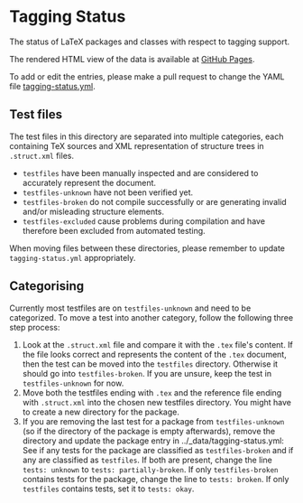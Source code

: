 # Tagging Status

The status of LaTeX packages and classes with respect to tagging support.

The rendered HTML view of the data is available at [GitHub Pages](https://latex3.github.io/tagging-project/tagging-status).


To add or edit the entries, please make a pull request to change the YAML file
[tagging-status.yml](https://github.com/latex3/tagging-project/blob/main/_data/tagging-status.yml).

## Test files
The test files in this directory are separated into multiple categories, each containing TeX sources and
XML representation of structure trees in `.struct.xml` files.

 * `testfiles` have been manually inspected and are considered to accurately represent the document.
 * `testfiles-unknown` have not been verified yet.
 * `testfiles-broken` do not compile successfully or are generating invalid and/or misleading structure elements.
 * `testfiles-excluded` cause problems during compilation and have therefore been excluded from automated testing.

When moving files between these directories, please remember to update `tagging-status.yml` appropriately.

## Categorising
Currently most testfiles are on `testfiles-unknown` and need to be categorized.
To move a test into another category, follow the following three step process:

1. Look at the `.struct.xml` file and compare it with the `.tex` file's content. If the file looks correct and represents the content of the `.tex` document, then the test can be moved into the `testfiles` directory. Otherwise it should go into `testfiles-broken`.
 If you are unsure, keep the test in `testfiles-unknown` for now.
2. Move both the testfiles ending with `.tex` and the reference file ending with `.struct.xml` into the chosen new testfiles directory. You might have to create a new directory for the package.
3. If you are removing the last test for a package from `testfiles-unknown` (so if the directory of the package is empty afterwards), remove the directory and update the package entry in ../_data/tagging-status.yml:
  See if any tests for the package are classified as `testfiles-broken` and if any are classified as `testfiles`. If both are present, change the line `tests: unknown` to `tests: partially-broken`. If only `testfiles-broken` contains tests for the package, change the line to `tests: broken`. If only `testfiles` contains tests, set it to `tests: okay`.
